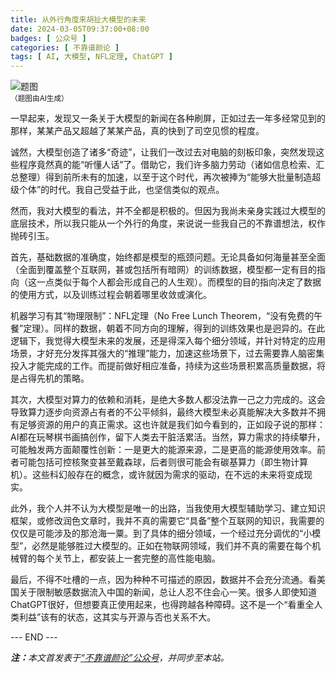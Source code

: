 ```yaml
---
title: 从外行角度来胡扯大模型的未来
date: 2024-03-05T09:37:00+08:00
badges: [ 公众号 ]
categories: [ 不靠谱颜论 ]
tags: [ AI, 大模型, NFL定理, ChatGPT ]
---
```


<div class="p-3 text-center">
  <img class="img-fluid" src="/images/2024/0305/01.png" alt="题图" style="max-width:640px">
  <div><small>（题图由AI生成）</small></div>
</div>

一早起来，发现又一条关于大模型的新闻在各种刷屏，正如过去一年多经常见到的那样，某某产品又超越了某某产品，真的快到了司空见惯的程度。

诚然，大模型创造了诸多“奇迹”，让我们一改过去对电脑的刻板印象，突然发现这些程序竟然真的能“听懂人话”了。借助它，我们许多脑力劳动（诸如信息检索、汇总整理）得到前所未有的加速，以至于这个时代，再次被捧为“能够大批量制造超级个体”的时代。我自己受益于此，也坚信类似的观点。

然而，我对大模型的看法，并不全都是积极的。但因为我尚未亲身实践过大模型的底层技术，所以我只能从一个外行的角度，来说说一些我自己的不靠谱想法，权作抛砖引玉。

首先，基础数据的准确度，始终都是模型的瓶颈问题。无论具备如何海量甚至全面（全面到覆盖整个互联网，甚或包括所有暗网）的训练数据，模型都一定有目的指向（这一点类似于每个人都会形成自己的人生观）。而模型的目的指向决定了数据的使用方式，以及训练过程会朝着哪里收敛或演化。

机器学习有其“物理限制”：NFL定理（No Free Lunch Theorem，“没有免费的午餐”定理）。同样的数据，朝着不同方向的理解，得到的训练效果也是迥异的。在此逻辑下，我觉得大模型未来的发展，还是得深入每个细分领域，并针对特定的应用场景，才好充分发挥其强大的“推理”能力，加速这些场景下，过去需要靠人脑密集投入才能完成的工作。而提前做好相应准备，持续为这些场景积累高质量数据，将是占得先机的策略。

其次，大模型对算力的依赖和消耗，是绝大多数人都没法靠一己之力完成的。这会导致算力逐步向资源占有者的不公平倾斜，最终大模型未必真能解决大多数并不拥有足够资源的用户的真正需求。这也许就是我们如今看到的，正如段子说的那样：AI都在玩琴棋书画搞创作，留下人类去干脏活累活。当然，算力需求的持续攀升，可能触发两方面颠覆性创新：一是更大的能源来源，二是更高的能源使用效率。前者可能包括可控核聚变甚至戴森球，后者则很可能会有碳基算力（即生物计算机）。这些科幻般存在的概念，或许就因为需求的驱动，在不远的未来将变成现实。

此外，我个人并不认为大模型是唯一的出路，当我使用大模型辅助学习、建立知识框架，或修改润色文章时，我并不真的需要它“具备”整个互联网的知识，我需要的仅仅是可能涉及的那沧海一粟。到了具体的细分领域，一个经过充分调优的“小模型”，必然是能够胜过大模型的。正如在物联网领域，我们并不真的需要在每个机械臂的每个关节上，都安装上一套完整的高性能电脑。

最后，不得不吐槽的一点，因为种种不可描述的原因，数据并不会充分流通。看美国关于限制敏感数据流入中国的新闻，总让人忍不住会心一笑。很多人即使知道ChatGPT很好，但想要真正使用起来，也得跨越各种障碍。这不是一个“看重全人类利益”该有的状态，这其实与开源与否也关系不大。

<div class="p-5 text-center">--- END ---</div>

<i><b>注：</b>本文首发表于[“不靠谱颜论”公众号](https://mp.weixin.qq.com/s/98FzqKBFhNtNtllXu5oCXQ)，并同步至本站。</i>
